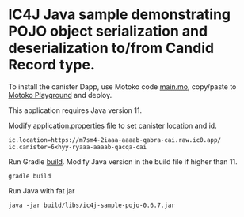 # IC4J Java sample demonstrating POJO object serialization and deserialization to/from Candid Record type.

To install the canister Dapp, use Motoko code [main.mo](src/main.mo), copy/paste to [Motoko Playground](https://m7sm4-2iaaa-aaaab-qabra-cai.raw.ic0.app/) and deploy.

This application requires Java version 11.

Modify [application.properties](src/main/resources/application.properties) file to set canister location and id.

```
ic.location=https://m7sm4-2iaaa-aaaab-qabra-cai.raw.ic0.app/
ic.canister=6xhyy-ryaaa-aaaab-qacqa-cai
```

Run Gradle [build](build.gradle). Modify Java version in the build file if higher than 11.

```
gradle build
```

Run Java with fat jar

```
java -jar build/libs/ic4j-sample-pojo-0.6.7.jar
```
